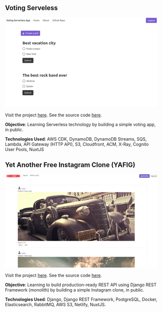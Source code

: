 ## Voting Serveless

![voting serverless](voting-serverless.png)

Visit the project [here]((https://vote.fadhil-blog.dev)). See the source code [here](https://github.com/sdil/voting-serverless-cdk).

**Objective**: Learning Serverless technology by building a simple voting app, in public.

**Technologies Used**: AWS CDK, DynamoDB, DynamoDB Streams, SQS, Lambda, API Gateway (HTTP API), S3, Cloudfront, ACM, X-Ray, Cognito User Pools, NuxtJS

## Yet Another Free Instagram Clone (YAFIG)

![YAFIG](yafig.png)

Visit the project [here]((https://yafig.fadhil-blog.dev)). See the source code [here](https://github.com/yafig/api-server-monolith).

**Objective**: Learning to build production-ready REST API using Django REST Framework (monolith) by building a simple Instagram clone, in public.

**Technologies Used**: Django, Django REST Framework, PostgreSQL, Docker, Elasticsearch, RabbitMQ, AWS S3, Netlify, NuxtJS.
